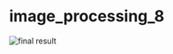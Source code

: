# image_processing_8

![final result](https://user-images.githubusercontent.com/64268059/124816865-41569a00-df7e-11eb-90ec-cf8b363ab541.PNG)
